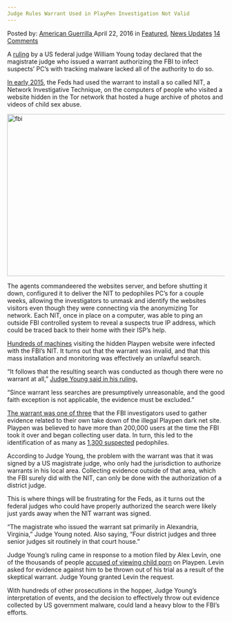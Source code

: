 ```yaml
---
Judge Rules Warrant Used in PlayPen Investigation Not Valid
---
```

<article class="post-listing post-13832 post type-post status-publish format-standard has-post-thumbnail hentry category-deepdot-news category-news-updates tag-investigation tag-judge tag-playpen tag-rules tag-valid tag-warrant">
    <div class="post-inner">
    <p class="post-meta">
    <span>Posted by: <a href="https://www.deepdotweb.com/author/americanguerrilla/" title="">American Guerrilla </a></span>
    <span>April 22, 2016</span>
    <span>in <a href="https://www.deepdotweb.com/category/deepdot-news/" rel="category tag">Featured</a>, <a href="https://www.deepdotweb.com/category/news-updates/" rel="category tag">News Updates</a></span>
    <span><a href="https://www.deepdotweb.com/2016/04/22/judge-rules-warrant-used-playpen-investigation-not-valid/#comments">14 Comments</a></span>
    </p>
    <div class="clear"></div>
    <div class="entry">
    <p>A <a href="https://www.documentcloud.org/documents/2806358-16-4-20-Order-Motion-to-Suppress.html" target="_blank">ruling</a> by a US federal judge William Young today declared that the magistrate judge who issued a warrant authorizing the FBI to infect suspects&#8217; PC&#8217;s with tracking malware lacked all of the authority to do so.</p>
    <p><a href="https://www.deepdotweb.com/2016/02/26/fbi-wages-war-on-pedophiles-using-tor/">In early 2015</a>, the Feds had used the warrant to install a so called NIT, a Network Investigative Technique, on the computers of people who visited a website hidden in the Tor network that hosted a huge archive of photos and videos of child sex abuse.</p>
    <p><img class="aligncenter size-full wp-image-13833" src="https://www.deepdotweb.com/wp-content/uploads/2016/04/fbi.jpg" alt="fbi" width="705" height="375" srcset="https://www.deepdotweb.com/wp-content/uploads/2016/04/fbi.jpg 705w, https://www.deepdotweb.com/wp-content/uploads/2016/04/fbi-300x160.jpg 300w" sizes="(max-width: 705px) 100vw, 705px" /></p>
    <p>The agents commandeered the websites server, and before shutting it down, configured it to deliver the NIT to pedophiles PC&#8217;s for a couple weeks, allowing the investigators to unmask and identify the websites visitors even though they were connecting via the anonymizing Tor network. Each NIT, once in place on a computer, was able to ping an outside FBI controlled system to reveal a suspects true IP address, which could be traced back to their home with their ISP&#8217;s help.</p>
    <p><a href="https://www.deepdotweb.com/2016/03/01/judge-ordered-fbi-to-reveal-malware-used-in-child-pornography-case/">Hundreds of machines</a> visiting the hidden Playpen website were infected with the FBI&#8217;s NIT. It turns out that the warrant was invalid, and that this mass installation and monitoring was effectively an unlawful search.</p>
    <p>“It follows that the resulting search was conducted as though there were no warrant at all,” <a href="https://regmedia.co.uk/2016/04/20/nitcasemotiontosuppress.pdf">Judge Young said in his ruling. </a></p>
    <p>“Since warrant less searches are presumptively unreasonable, and the good faith exception is not applicable, the evidence must be excluded.”</p>
    <p><a href="https://www.deepdotweb.com/2016/04/14/arrests-playpen-case/">The warrant was one of three</a> that the FBI investigators used to gather evidence related to their own take down of the illegal Playpen dark net site. Playpen was believed to have more than 200,000 users at the time the FBI took it over and began collecting user data. In turn, this led to the identification of as many as <a href="https://www.deepdotweb.com/2016/01/08/fbi-ultimate-hack-job-1300-computers-take-down/" target="_blank">1,300 suspected</a> pedophiles.</p>
    <p>According to Judge Young, the problem with the warrant was that it was signed by a US magistrate judge, who only had the jurisdiction to authorize warrants in his local area. Collecting evidence outside of that area, which the FBI surely did with the NIT, can only be done with the authorization of a district judge.</p>
    <p>This is where things will be frustrating for the Feds, as it turns out the federal judges who could have properly authorized the search were likely just yards away when the NIT warrant was signed.</p>
    <p>“The magistrate who issued the warrant sat primarily in Alexandria, Virginia,” Judge Young noted. Also saying, “Four district judges and three senior judges sit routinely in that court house.”</p>
    <p>Judge Young&#8217;s ruling came in response to a motion filed by Alex Levin, one of the thousands of people <a href="https://www.documentcloud.org/documents/2806364-1-2.html" target="_blank">accused of viewing child porn</a> on Playpen. Levin asked for evidence against him to be thrown out of his trial as a result of the skeptical warrant. Judge Young granted Levin the request.</p>
    <p>With hundreds of other prosecutions in the hopper, Judge Young&#8217;s interpretation of events, and the decision to effectively throw out evidence collected by US government malware, could land a heavy blow to the FBI&#8217;s efforts.</p>
    </div>
    <span style="display:none"><a href="https://www.deepdotweb.com/tag/investigation/" rel="tag">investigation</a> <a href="https://www.deepdotweb.com/tag/judge/" rel="tag">judge</a> <a href="https://www.deepdotweb.com/tag/playpen/" rel="tag">playpen</a> <a href="https://www.deepdotweb.com/tag/rules/" rel="tag">rules</a> <a href="https://www.deepdotweb.com/tag/valid/" rel="tag">valid</a> <a href="https://www.deepdotweb.com/tag/warrant/" rel="tag">warrant</a></span> <span style="display:none" class="updated">2016-04-22</span>
    <div style="display:none" class="vcard author" itemprop="author" itemscope itemtype="http://schema.org/Person"><strong class="fn" itemprop="name"><a href="https://www.deepdotweb.com/author/americanguerrilla/" title="Posts by American Guerrilla" rel="author">American Guerrilla</a></strong></div>
    </div>
</article>

